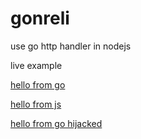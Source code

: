 # gonreli
use go http handler in nodejs

live example

[hello from go](https://gonowa.thisisnotajoke.lol/go/hello)

[hello from js](https://gonowa.thisisnotajoke.lol/)

[hello from go hijacked](https://gonowa.thisisnotajoke.lol/go/hijacked)

